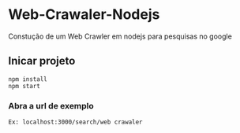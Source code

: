 # Web-Crawaler-Nodejs
Constução de um Web Crawler em nodejs para pesquisas no google

## Inicar projeto
```
npm install
npm start
```

### Abra a url de exemplo
```
Ex: localhost:3000/search/web crawaler
```
